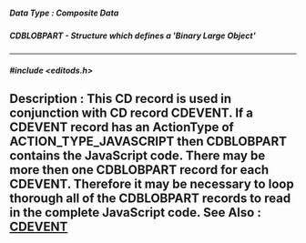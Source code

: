 ##### Data Type : Composite Data
##### CDBLOBPART - Structure which defines a 'Binary Large Object'
---
##### #include <editods.h>
**Description :**
This CD record is used in conjunction with CD record CDEVENT.  If a CDEVENT 
record has an ActionType of ACTION_TYPE_JAVASCRIPT then CDBLOBPART contains the 
JavaScript code.  There may be more then one CDBLOBPART record for each 
CDEVENT.  Therefore it may be necessary to loop thorough all of the CDBLOBPART 
records to read in the complete JavaScript code.
**See Also :**
[CDEVENT](D:/md_files/CDEVENT.md)
---
